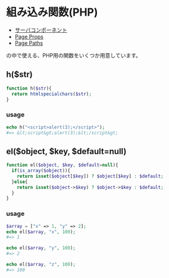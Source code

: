 # 組み込み関数(PHP)

- [サーバコンポーネント](../server-components/)
- [Page Props](../page-props)
- [Page Paths](../page-paths)

の中で使える、PHP用の関数をいくつか用意しています。

## h($str)

```php
function h($str){
  return htmlspecialchars($str);
}
```

### usage

```php
echo h("<script>alert(3);</script>");
#=> &lt;script&gt;alert(3);&lt;/script&gt;
```

## el($object, $key, $default=null)

```php
function el($object, $key, $default=null){
  if(is_array($object)){
    return isset($object[$key]) ? $object[$key] : $default;
  }else{
    return isset($object->$key) ? $object->$key : $default;
  }
}
```

### usage

```php
$array = ["x" => 1, "y" => 2];
echo el($array, "x", 100);
#=> 1

echo el($array, "y", 100);
#=> 2

echo el($array, "z", 100);
#=> 100
```
